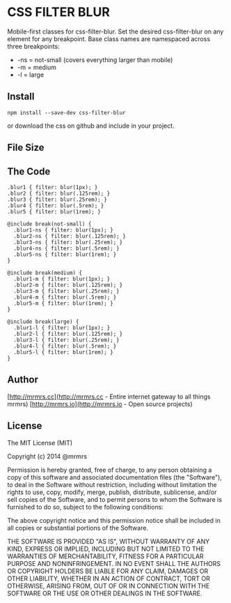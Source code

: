 # CSS FILTER BLUR

  Mobile-first classes for css-filter-blur.
  Set the desired css-filter-blur on any element for any breakpoint.
  Base class names are namespaced across three breakpoints:

*  -ns = not-small (covers everything larger than mobile)
*  -m  = medium
*  -l  = large

## Install
```
npm install --save-dev css-filter-blur
```
or download the css on github and include in your project.

## File Size


## The Code
```
.blur1 { filter: blur(1px); }
.blur2 { filter: blur(.125rem); }
.blur3 { filter: blur(.25rem); }
.blur4 { filter: blur(.5rem); }
.blur5 { filter: blur(1rem); }

@include break(not-small) {
  .blur1-ns { filter: blur(1px); }
  .blur2-ns { filter: blur(.125rem); }
  .blur3-ns { filter: blur(.25rem); }
  .blur4-ns { filter: blur(.5rem); }
  .blur5-ns { filter: blur(1rem); }
}

@include break(medium) {
  .blur1-m { filter: blur(1px); }
  .blur2-m { filter: blur(.125rem); }
  .blur3-m { filter: blur(.25rem); }
  .blur4-m { filter: blur(.5rem); }
  .blur5-m { filter: blur(1rem); }
}

@include break(large) {
  .blur1-l { filter: blur(1px); }
  .blur2-l { filter: blur(.125rem); }
  .blur3-l { filter: blur(.25rem); }
  .blur4-l { filter: blur(.5rem); }
  .blur5-l { filter: blur(1rem); }
}

```

## Author

[http://mrmrs.cc](http://mrmrs.cc - Entire internet gateway to all things mrmrs)
[http://mrmrs.io](http://mrmrs.io - Open source projects)

## License

The MIT License (MIT)

Copyright (c) 2014 @mrmrs

Permission is hereby granted, free of charge, to any person obtaining a copy
of this software and associated documentation files (the "Software"), to deal
in the Software without restriction, including without limitation the rights
to use, copy, modify, merge, publish, distribute, sublicense, and/or sell
copies of the Software, and to permit persons to whom the Software is
furnished to do so, subject to the following conditions:

The above copyright notice and this permission notice shall be included in
all copies or substantial portions of the Software.

THE SOFTWARE IS PROVIDED "AS IS", WITHOUT WARRANTY OF ANY KIND, EXPRESS OR
IMPLIED, INCLUDING BUT NOT LIMITED TO THE WARRANTIES OF MERCHANTABILITY,
FITNESS FOR A PARTICULAR PURPOSE AND NONINFRINGEMENT. IN NO EVENT SHALL THE
AUTHORS OR COPYRIGHT HOLDERS BE LIABLE FOR ANY CLAIM, DAMAGES OR OTHER
LIABILITY, WHETHER IN AN ACTION OF CONTRACT, TORT OR OTHERWISE, ARISING FROM,
OUT OF OR IN CONNECTION WITH THE SOFTWARE OR THE USE OR OTHER DEALINGS IN
THE SOFTWARE.

